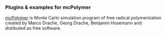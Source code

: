 ### Plugins & examples for mcPolymer

[mcPolymer](https://www.itc.tu-clausthal.de/mcpolymer/) is Monte Carlo simulation program of free radical polymerization
created by Marco Drache, Georg Drache, Benjamin Hosemann and distibuted as free software.
